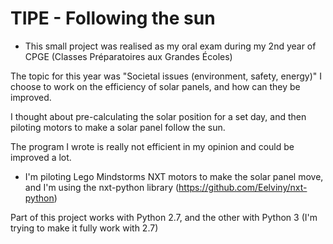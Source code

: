 # TIPE - Following the sun

* This small project was realised as my oral exam during my 2nd year of CPGE (Classes Préparatoires aux Grandes Écoles)

The topic for this year was "Societal issues (environment, safety, energy)"
I choose to work on the efficiency of solar panels, and how can they be improved.

I thought about pre-calculating the solar position for a set day, and then piloting motors to make a solar panel follow the sun.

The program I wrote is really not efficient in my opinion and could be improved a lot.

* I'm piloting Lego Mindstorms NXT motors to make the solar panel move, and I'm using the nxt-python library (https://github.com/Eelviny/nxt-python)

Part of this project works with Python 2.7, and the other with Python 3 (I'm trying to make it fully work with 2.7)
